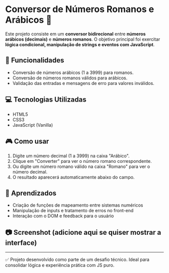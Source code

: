 # Conversor de Números Romanos e Arábicos 🔁

Este projeto consiste em um **conversor bidirecional** entre **números arábicos (decimais)** e **números romanos**. O objetivo principal foi exercitar **lógica condicional, manipulação de strings e eventos com JavaScript**.

## 🚀 Funcionalidades

- Conversão de números arábicos (1 a 3999) para romanos.
- Conversão de números romanos válidos para arábicos.
- Validação das entradas e mensagens de erro para valores inválidos.

## 💻 Tecnologias Utilizadas

- HTML5
- CSS3
- JavaScript (Vanilla)

## 🎮 Como usar

1. Digite um número decimal (1 a 3999) na caixa "Arábico".
2. Clique em "Converter" para ver o número romano correspondente.
3. Ou digite um número romano válido na caixa "Romano" para ver o número decimal.
4. O resultado aparecerá automaticamente abaixo do campo.

## 🧠 Aprendizados

- Criação de funções de mapeamento entre sistemas numéricos
- Manipulação de inputs e tratamento de erros no front-end
- Interação com o DOM e feedback para o usuário

## 📷 Screenshot (adicione aqui se quiser mostrar a interface)

---

✅ Projeto desenvolvido como parte de um desafio técnico. Ideal para consolidar lógica e experiência prática com JS puro.
